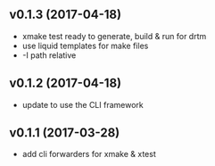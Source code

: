 ## v0.1.3 (2017-04-18)

- xmake test ready to generate, build & run for drtm
- use liquid templates for make files
- -I path relative

## v0.1.2 (2017-04-18)

- update to use the CLI framework

## v0.1.1 (2017-03-28)

- add cli forwarders for xmake & xtest
